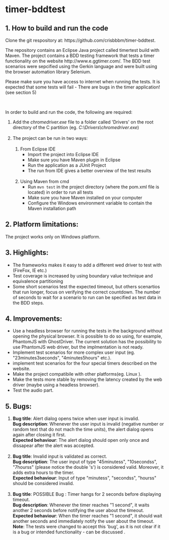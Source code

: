 # timer-bddtest

<h2>1. How to build and run the code</h2>

<p>Clone the git respository at: https://github.com/crisbbbm/timer-bddtest.</p>

<p>The repository contains an Eclipse Java project called timertest build with Maven. The project contains a BDD testing framework that tests a timer functionality on the website http://www.e.ggtimer.com/. The BDD test scenarios were sepcified using the Gerkin language and were built using the browser automation library Selenium.</p>

<p>Please make sure you have access to internet when running the tests. It is expected that some tests will fail - There are bugs in the timer application! (see section 5)</p>
<br />
<p>In order to build and run the code, the following are required:

<ol>
	
<li>Add the <em>chromedriver.exe</em> file to a folder called 'Drivers' on the root directory of the C partition (eg.  <em>C:\Drivers\chromedriver.exe</em>)<br /><br /></li>
	
<li>The project can be run in two ways:
<ol>
	<br />
<li>From Eclipse IDE
<ul>
<li>Import the project into Eclipse IDE</li>
<li>Make sure you have Maven plugin in Eclipse</li>
<li>Run the application as a JUnit Project</li>
<li>The run from IDE gives a better overview of the test results</li>
</ul>		
</li>
	<br />
<li>Using Maven from cmd
<ul>
	<li>Run <code>mvn test</code> in the project directory (where the pom.xml file is located) in order to run all tests</li>
<li>Make sure you have Maven installed on your computer </li>
<li>Configure the Windows environment variable to contain the Maven installation path</li>
</ul>		
</li>
</ol>
</li>
</ol>
</p>

<h2>2. Platform limitations:</h2>

<p>The project works only on Windows platform.</p>
	
<h2>3. Highlights:</h2>
<ul>
<li>The frameworks makes it easy to add a different wed driver to test with (FireFox, IE etc.)</li>
<li>Test coverage is increased by using boundary value technique and equivalence partitioning</li>
<li>Some short scenarios test the expected timeout, but others scenartios that run longer, focus on verifying the correct countdown. The number of seconds to wait for a scenario to run can be specified as test data in the BDD steps.</li>
</ul>	

	
<h2>4. Improvements:</h2>
	
<ul>
<li>Use a headless browser for running the tests in the background without opening the physical browser. It is possible to do so using, for example, PhantomJS with GhostDriver. The current solution has the possibility to use PhantomJS web driver, but the implmentation is not ready.
</li>
<li>Implement test scenarios for more complex user input (eg. "23minutes3seconds", "4minutes5hours" etc.).</li>
<li>implement test scenarios for the four special timers described on the website.</li>
<li>Make the project compatibile with other platforms(eg. Linux ).</li>
<li>Make the tests more stable by removing the latency created by the web driver (maybe using a headless browser).</li>
<li>Test the audio part.</li>	
</ul>		
	
<h2>5. Bugs:</h2>
<ol>
	<li><strong>Bug title</strong>: Alert dialog opens twice when user input is invalid.<br />
<strong>Bug description</strong>: Whenever the user input is invalid (negative number or random text that do not mach the time units), the alert dialog opens again after closing it first.<br />
<strong>Expected behaviour</strong>: The alert dialog should open only once and dissapear after the alert was accepted. <br />
</li>
<br />
<li><strong>Bug title</strong>: Invalid input is validated as correct.<br />
<strong>Bug description</strong>: The user input of type "45minutess", "10secondss", "7hourss" (please notice the double 's') is considered valid. Moreover, it adds extra hours to the timer.<br />
<strong>Expected behaviour</strong>: Input of type "minutess", "secondss", "hourss" should be considered invalid. <br />
</li>
<br />
<li><strong>Bug title</strong>: POSSIBLE Bug : Timer hangs for 2 seconds before displaying timeout.<br />
<strong>Bug description</strong>: Whenever the timer reaches "1 second", it waits another 2 seconds before notifying the user about the timeout. <br />
<strong>Expected behaviour</strong>: When the timer reaches "1 second", it should wait another seconds and immediately notify the user about the timeout. <br />
<strong>Note</strong>: The tests were changed to accept this 'bug', as it is not clear if it is a bug or intended functionality - can be discussed . <br />
</ol>

	   
	
	 

